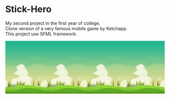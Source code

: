 # Stick-Hero
My second project in the first year of college. <br />
Clone version of a very famous mobile game by Ketchapp. <br />
This project use SFML framework.

![Image of Stick-Hero](https://github.com/DucKhaiTong/Stick-Hero/blob/master/Resources/images/Game%20Background.png)
